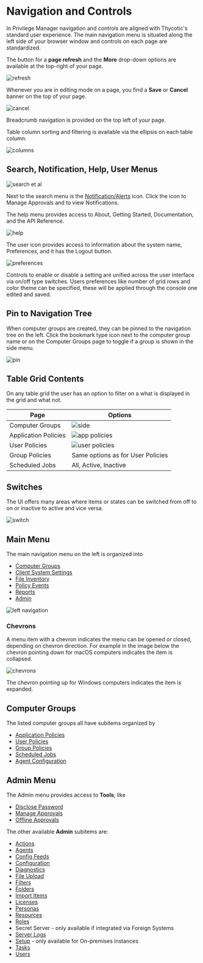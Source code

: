 [title]: # (Navigation and Controls)
[tags]: # (menus)
[priority]: # (1)
# Navigation and Controls

In Privilege Manager navigation and controls are aligned with Thycotic's standard user experience.  The main navigation menu is situated along the left side of your browser window and controls on each page are standardized.

The button for a __page refresh__ and the __More__ drop-down options are available at the top-right of your page.

![refresh](images/refresh-more.png "Refresh and More button")

Whenever you are in editing mode on a page, you find a __Save__ or __Cancel__ banner on the top of your page.

![cancel](images/save-cancel.png "Cancel/Save banner in editing mode")

Breadcrumb navigation is provided on the top left of your page.

Table column sorting and filtering is available via the ellipsis on each table column:

![columns](images/column-set.png "Column based sorting/filtering on tables")

## Search, Notification, Help, User Menus

![search et al](images/settings.png "Search, Notifications, Help, and User Menu")

Next to the search menu is the [Notification/Alerts](../alert/index.md) icon. Click the icon to Manage Approvals and to view Notifications.

The help menu provides access to About, Getting Started, Documentation, and the API Reference.

![help](images/help.png "Help menu")

The user icon provides access to information about the system name, Preferences, and it has the Logout button.

![preferences](images/pref.png "User preferences")

Controls to enable or disable a setting are unified across the user interface via on/off type switches. Users preferences like number of grid rows and color theme can be specified, these will be applied through the console one edited and saved.

## Pin to Navigation Tree

When computer groups are created, they can be pinned to the navigation tree on the left. Click the bookmark type icon next to the computer group name or on the Computer Groups page to toggle if a group is shown in the side menu.

![pin](images/pin-toggle.png "Toggle to Show in Side Menu")

## Table Grid Contents

On any table grid the user has an option to filter on a what is displayed in the grid and what not. 

| Page | Options |
| ----- | ----- |
| Computer Groups | ![side](images/side-menu-drop-down.png "Side Menu drop-down options") |
| Application Policies | ![app policies](images/app-pol.png "Application Policies drop-down options") |
| User Policies | ![user policies](images/user-pol.png "User Policies drop-down options")
| Group Policies | Same options as for User Policies |
| Scheduled Jobs | All, Active, Inactive |

## Switches

The UI offers many areas where items or states can be switched from off to on or inactive to active and vice versa.

![switch](images/switches.png "Switch settings")

## Main Menu

The main navigation menu on the left is organized into

* [Computer Groups](../../computer-groups/index.md)
* [Client System Settings](../../computer-groups/windows/client-system-settings.md)
* [File Inventory](../../file-inventory/index.md)
* [Policy Events](../../policy-events/index.md)
* [Reports](../../reports/index.md)
* [Admin](../../admin/index.md)

![left navigation](images/left-nav.png "Left navigation menu")

### Chevrons

A menu item with a chevron indicates the menu can be opened or closed, depending on chevron direction. For example in the image below the chevron pointing down for macOS computers indicates the item is collapsed.

![chevrons](images/chevrons.png "Chevron direction indicating closed or expanded menu items")

The chevron pointing up for Windows computers indicates the item is expanded.

## Computer Groups

The listed computer groups all have subitems organized by

* [Application Policies](../../computer-groups/app-control/policies/index.md)
* [User Policies](../../computer-groups/local-security/index.md)
* [Group Policies](../../computer-groups/local-security/index.md)
* [Scheduled Jobs](../../admin/tasks/client/index.md)
* [Agent Configuration](../../agents/index.md)

## Admin Menu

The Admin menu provides access to __Tools__, like

* [Disclose Password](../../admin/tools/pw-disclosure.md)
* [Manage Approvals](../../computer-groups/app-control/examples/approval/helpdesk.md)
* [Offline Approvals](../../computer-groups/app-control/examples/approval/offline-approval.md)

The other available __Admin__ subitems are:

* [Actions](../../admin/actions/index.md)
* [Agents](../../agents/index.md)
* [Config Feeds](../../admin/config-feeds/index.md)
* [Configuration](../../admin/config/index.md)
* [Diagnostics](../../admin/diagnostics/index.md)
* [File Upload](../../admin/file-upload/index.md)
* [Filters](../../admin/filters/index.md)
* [Folders](../../admin/folders/index.md)
* [Import Items](../../admin/import-items/index.md)
* [Licenses](../../admin/tasks/reset-license.md)
* [Personas](../../admin/personas/index.md)
* [Resources](../../admin/resources/index.md)
* [Roles](../../admin/roles/index.md)
* Secret Server - only available if integrated via Foreign Systems
* [Server Logs](../../admin/log-viewer/index.md)
* [Setup](../../install/upgrades/index.md) - only available for On-premises instances
* [Tasks](../../admin/tasks/index.md)
* [Users](../../admin/users/index.md)
